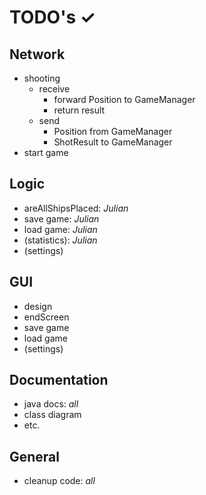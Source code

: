 # TODO's ✓

## Network

- shooting
    - receive
        - forward Position to GameManager
        - return result
    - send
        - Position from GameManager
        - ShotResult to GameManager
- start game


## Logic

- areAllShipsPlaced: _Julian_
- save game: _Julian_
- load game: _Julian_
- (statistics): _Julian_
- (settings)


## GUI

- design
- endScreen
- save game
- load game
- (settings)

## Documentation

- java docs: _all_
- class diagram
- etc.


## General

- cleanup code: _all_
